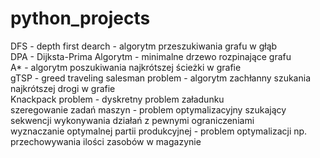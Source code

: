 # python_projects
DFS - depth first dearch - algorytm przeszukiwania grafu w głąb  
DPA - Dijksta-Prima Algorytm - minimalne drzewo rozpinające grafu  
A* - algorytm poszukiwania najkrótszej ścieżki w grafie  
gTSP - greed traveling salesman problem - algorytm zachłanny szukania najkrótszej drogi w grafie  
Knackpack problem - dyskretny problem załadunku  
szeregowanie zadań maszyn - problem optymalizacyjny szukający sekwencji wykonywania działań z pewnymi ograniczeniami  
wyznaczanie optymalnej partii produkcyjnej - problem optymalizacji np. przechowywania ilości zasobów w magazynie  
